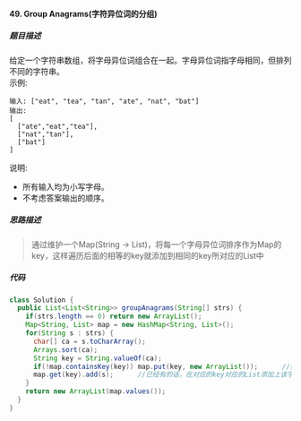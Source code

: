 #### 49. Group Anagrams(字符异位词的分组)
##### 题目描述 
给定一个字符串数组，将字母异位词组合在一起。字母异位词指字母相同，但排列不同的字符串。  
示例:  
```
输入: ["eat", "tea", "tan", "ate", "nat", "bat"]
输出:
[
  ["ate","eat","tea"],
  ["nat","tan"],
  ["bat"]
]

```
说明:  
* 所有输入均为小写字母。  
* 不考虑答案输出的顺序。
##### 思路描述
>通过维护一个Map(String -> List)，将每一个字母异位词排序作为Map的key，这样遍历后面的相等的key就添加到相同的key所对应的List中  
##### 代码
```Java
class Solution {
  public List<List<String>> groupAnagrams(String[] strs) {
    if(strs.length == 0) return new ArrayList();
    Map<String, List> map = new HashMap<String, List>();
    for(String s : strs) {
      char[] ca = s.toCharArray();
      Arrays.sort(ca);
      String key = String.valueOf(ca);
      if(!map.containsKey(key)) map.put(key, new ArrayList());      //如果map中没有当前字符排序后的key的话就添加一个(key:List)         
      map.get(key).add(s);      //已经有的话，在对应的key对应的List添加上该字符即可
    }
    return new ArrayList(map.values());
  }
}

```